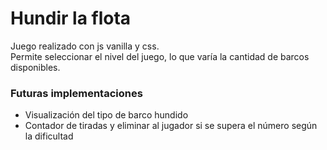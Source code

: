 # Hundir la flota

Juego realizado con js vanilla y css.  
Permite seleccionar el nivel del juego, lo que varía la cantidad de barcos disponibles.

### Futuras implementaciones

- Visualización del tipo de barco hundido
- Contador de tiradas y eliminar al jugador si se supera el número según la dificultad
